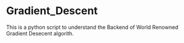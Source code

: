 # Gradient_Descent
This is a python script to understand the Backend of World Renowned Gradient Desecent algorith.
